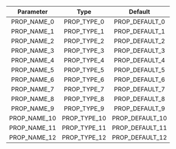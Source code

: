 | <div style='text-align:center;margin:auto;'>Parameter</div> | <div style='text-align:center;margin:auto;'>Type</div> | <div style='text-align:center;margin:auto;'>Default</div> |
| ----------------------------------------------------------- | --------------------------------------------------------- | ------------------------------------------------------------- |
| <div style='text-align:center;margin:auto;'>PROP_NAME_0</div> | <div style='text-align:center;margin:auto;'>PROP_TYPE_0</div> | <div style='text-align:center;margin:auto;'>PROP_DEFAULT_0</div> |
| <div style='text-align:center;margin:auto;'>PROP_NAME_1</div> | <div style='text-align:center;margin:auto;'>PROP_TYPE_1</div> | <div style='text-align:center;margin:auto;'>PROP_DEFAULT_1</div> |
| <div style='text-align:center;margin:auto;'>PROP_NAME_2</div> | <div style='text-align:center;margin:auto;'>PROP_TYPE_2</div> | <div style='text-align:center;margin:auto;'>PROP_DEFAULT_2</div> |
| <div style='text-align:center;margin:auto;'>PROP_NAME_3</div> | <div style='text-align:center;margin:auto;'>PROP_TYPE_3</div> | <div style='text-align:center;margin:auto;'>PROP_DEFAULT_3</div> |
| <div style='text-align:center;margin:auto;'>PROP_NAME_4</div> | <div style='text-align:center;margin:auto;'>PROP_TYPE_4</div> | <div style='text-align:center;margin:auto;'>PROP_DEFAULT_4</div> |
| <div style='text-align:center;margin:auto;'>PROP_NAME_5</div> | <div style='text-align:center;margin:auto;'>PROP_TYPE_5</div> | <div style='text-align:center;margin:auto;'>PROP_DEFAULT_5</div> |
| <div style='text-align:center;margin:auto;'>PROP_NAME_6</div> | <div style='text-align:center;margin:auto;'>PROP_TYPE_6</div> | <div style='text-align:center;margin:auto;'>PROP_DEFAULT_6</div> |
| <div style='text-align:center;margin:auto;'>PROP_NAME_7</div> | <div style='text-align:center;margin:auto;'>PROP_TYPE_7</div> | <div style='text-align:center;margin:auto;'>PROP_DEFAULT_7</div> |
| <div style='text-align:center;margin:auto;'>PROP_NAME_8</div> | <div style='text-align:center;margin:auto;'>PROP_TYPE_8</div> | <div style='text-align:center;margin:auto;'>PROP_DEFAULT_8</div> |
| <div style='text-align:center;margin:auto;'>PROP_NAME_9</div> | <div style='text-align:center;margin:auto;'>PROP_TYPE_9</div> | <div style='text-align:center;margin:auto;'>PROP_DEFAULT_9</div> |
| <div style='text-align:center;margin:auto;'>PROP_NAME_10</div> | <div style='text-align:center;margin:auto;'>PROP_TYPE_10</div> | <div style='text-align:center;margin:auto;'>PROP_DEFAULT_10</div> |
| <div style='text-align:center;margin:auto;'>PROP_NAME_11</div> | <div style='text-align:center;margin:auto;'>PROP_TYPE_11</div> | <div style='text-align:center;margin:auto;'>PROP_DEFAULT_11</div> |
| <div style='text-align:center;margin:auto;'>PROP_NAME_12</div> | <div style='text-align:center;margin:auto;'>PROP_TYPE_12</div> | <div style='text-align:center;margin:auto;'>PROP_DEFAULT_12</div> |
